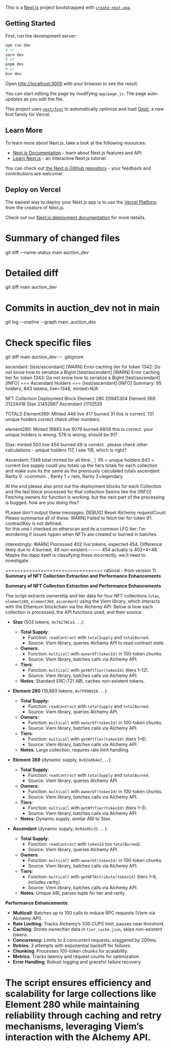 This is a [Next.js](https://nextjs.org) project bootstrapped with [`create-next-app`](https://github.com/vercel/next.js/tree/canary/packages/create-next-app).

## Getting Started

First, run the development server:

```bash
npm run dev
# or
yarn dev
# or
pnpm dev
# or
bun dev
```

Open [http://localhost:3000](http://localhost:3000) with your browser to see the result.

You can start editing the page by modifying `app/page.js`. The page auto-updates as you edit the file.

This project uses [`next/font`](https://nextjs.org/docs/app/building-your-application/optimizing/fonts) to automatically optimize and load [Geist](https://vercel.com/font), a new font family for Vercel.

## Learn More

To learn more about Next.js, take a look at the following resources:

- [Next.js Documentation](https://nextjs.org/docs) - learn about Next.js features and API.
- [Learn Next.js](https://nextjs.org/learn) - an interactive Next.js tutorial.

You can check out [the Next.js GitHub repository](https://github.com/vercel/next.js) - your feedback and contributions are welcome!

## Deploy on Vercel

The easiest way to deploy your Next.js app is to use the [Vercel Platform](https://vercel.com/new?utm_medium=default-template&filter=next.js&utm_source=create-next-app&utm_campaign=create-next-app-readme) from the creators of Next.js.

Check out our [Next.js deployment documentation](https://nextjs.org/docs/app/building-your-application/deploying) for more details.


# Summary of changed files
git diff --name-status main auction_dev

# Detailed diff
git diff main auction_dev

# Commits in auction_dev not in main
git log --oneline --graph main..auction_dev

# Check specific files
git diff main auction_dev -- .gitignore



ascendant:
[test/ascendant] [WARN] Error caching tier for token 1342: Do not know how to serialize a BigInt
[test/ascendant] [WARN] Error caching tier for token 1343: Do not know how to serialize a BigInt
[test/ascendant] [INFO] === Ascendant Holders ===
[test/ascendant] [INFO] Summary: 95 holders, 843 tokens, live=1348, minted=N/A


NFT Collection	Deployment Block
Element 280	    20945304
Element 369	    21224418
Stax	        21452667
Ascendant	    21112535


TOTALS
Element369:
MInted 448         live 417             burned 31  this is correct.   131 unique holders correct
check other numbers

element280:
Minted   16883       live  8079            burned 8804  this is correct.   your unique holders is wrong.  576 is wrong,  should be 917 

Stax:
minted 503         live  454             burned 49  is correct .  please check other calculations  - unique holders 117,  I see 118,  which is right?

Ascendant:   1348 total minted for all time     , │ 95    = unique holders    843 = current live supply
could you totals up the tiers totals for each collection and make sure its the same as the previously calculated totals
ascendant:  Rarity 0: =common. , Rarity 1 = rare, Rarity 2=legendary
    


At the end please also print out the deployment blocks for each Collection and the last block processed for that collection
Seems like the [INFO] Fetching owners for  function is working.  but the next part of the processing is bugged.  how are you doing this?

PLease don't output these messages:  DEBUG] Reset Alchemy requestCount 
Please summarise all of these:  WARN] Failed to fetch tier for token 91: contractKey is not defined.  
for this one I checked on etherscan and its a common LFG tier: 
I'm wondering if issues hppen when NFTs are created or burned in batches. 

interestingly:  WARN] Processed 402 live tokens, expected 454. Difference likely due to 4 burned, 48 non-existent.------  454 actually is 402+4+48.  Maybe the dapp itself is classifying these incorrectly. we;ll need to investigate.




================================= rational - from version 11
**Summary of NFT Collection Extraction and Performance Enhancements**

**Summary of NFT Collection Extraction and Performance Enhancements**

The script extracts ownership and tier data for four NFT collections (`stax`, `element280`, `element369`, `ascendant`) using the Viem library, which interacts with the Ethereum blockchain via the Alchemy API. Below is how each collection is processed, the API functions used, and their source:

- **Stax** (503 tokens, `0x74270Ca3...`):
  - **Total Supply**:
    - Function: `readContract` with `totalSupply` and `totalBurned`.
    - Source: Viem library, queries Alchemy API to read contract state.
  - **Owners**:
    - Function: `multicall` with `ownerOf(tokenId)` in 100-token chunks.
    - Source: Viem library, batches calls via Alchemy API.
  - **Tiers**:
    - Function: `multicall` with `getNftTier(tokenId)` (tiers 1–12).
    - Source: Viem library, batches calls via Alchemy API.
  - **Notes**: Standard ERC-721 ABI, caches non-existent tokens.

- **Element 280** (16,883 tokens, `0x7F090d10...`):
  - **Total Supply**:
    - Function: `readContract` with `totalSupply` and `totalBurned`.
    - Source: Viem library, queries Alchemy API.
  - **Owners**:
    - Function: `multicall` with `ownerOf(tokenId)` in 100-token chunks.
    - Source: Viem library, batches calls via Alchemy API.
  - **Tiers**:
    - Function: `multicall` with `getNftTier(tokenId)` (tiers 1–6).
    - Source: Viem library, batches calls via Alchemy API.
  - **Notes**: Large collection, requires rate limit handling.

- **Element 369** (dynamic supply, `0x024d64e2...`):
  - **Total Supply**:
    - Function: `readContract` with `totalSupply` and `totalBurned`.
    - Source: Viem library, queries Alchemy API.
  - **Owners**:
    - Function: `multicall` with `ownerOf(tokenId)` in 100-token chunks.
    - Source: Viem library, batches calls via Alchemy API.
  - **Tiers**:
    - Function: `multicall` with `getNftTier(tokenId)` (tiers 1–3).
    - Source: Viem library, batches calls via Alchemy API.
  - **Notes**: Dynamic supply, similar ABI to Stax.

- **Ascendant** (dynamic supply, `0x9da95c32...`):
  - **Total Supply**:
    - Function: `readContract` with `tokenId` (no `totalBurned`).
    - Source: Viem library, queries Alchemy API.
  - **Owners**:
    - Function: `multicall` with `ownerOf(tokenId)` in 100-token chunks.
    - Source: Viem library, batches calls via Alchemy API.
  - **Tiers**:
    - Function: `multicall` with `getNFTAttribute(tokenId)` (tiers 1–8, includes rarity).
    - Source: Viem library, batches calls via Alchemy API.
  - **Notes**: Unique ABI, parses tuple for tier and rarity.

**Performance Enhancements**:
- **Multicall**: Batches up to 100 calls to reduce RPC requests (Viem via Alchemy API).
- **Rate Limiting**: Tracks Alchemy’s 330 CUPS limit, pauses near threshold.
- **Caching**: Stores owner/tier data in `tier_cache.json`, skips non-existent tokens.
- **Concurrency**: Limits to 2 concurrent requests, staggered by 200ms.
- **Retries**: 3 attempts with exponential backoff for failures.
- **Chunking**: Processes 100-token chunks for scalability.
- **Metrics**: Tracks latency and request counts for optimization.
- **Error Handling**: Robust logging and graceful failure recovery.

The script ensures efficiency and scalability for large collections like Element 280 while maintaining reliability through caching and retry mechanisms, leveraging Viem’s interaction with the Alchemy API.
==============================